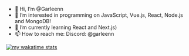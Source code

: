 - 👋 Hi, I’m @Garleenn
- 👀 I’m interested in programming on JavaScript, Vue.js, React, Node.js and MongoDB!
- 🌱 I’m currently learning React and Next.js)
- 📫 How to reach me: Discord: @garleenn


[![my wakatime stats](https://github-readme-stats.vercel.app/api/wakatime?username=Garleen&theme=radical)](https://wakatime.com/@Garleen)
